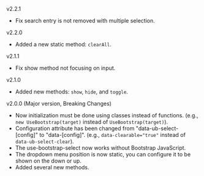 v2.2.1
  - Fix search entry is not removed with multiple selection.

v2.2.0
  - Added a new static method: `clearAll`.

v2.1.1
  - Fix show method not focusing on input.

v2.1.0
  - Added new methods: `show`, `hide`, and `toggle`.

v2.0.0 (Major version, Breaking Changes)
  - Now initialization must be done using classes instead of functions. (e.g., `new UseBootstrap(target)` instead of `UseBootstrap(target)`).
  - Configuration attribute has been changed from "data-ub-select-[config]" to "data-[config]". (e.g., `data-clearable="true"` instead of `data-ub-select-clear`).
  - The use-bootstrap-select now works without Bootstrap JavaScript.
  - The dropdown menu position is now static, you can configure it to be shown on the down or up.
  - Added several new methods.
